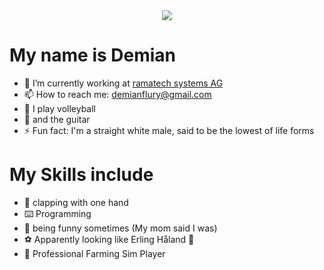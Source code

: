 <div align="center">
<img src="https://media1.giphy.com/media/xTiIzJSKB4l7xTouE8/giphy.gif?cid=6c09b9527cffba2fa92b6e2bc56df7cebd66dbbfc6212aee&ep=v1_internal_gifs_gifId&rid=giphy.gif&ct=g">
</div>

# My name is Demian

- 🔭 I’m currently working at [ramatech systems AG](https://ramatech.ch/index.php/en/)
- 📫 How to reach me: demianflury@gmail.com
- 🏐 I play volleyball
- 🎸 and the guitar
- ⚡ Fun fact: I'm a straight white male, said to be the lowest of life forms
  
# My Skills include

- 👏 clapping with one hand
- ⌨️ Programming
- 🤡 being funny sometimes (My mom said I was)
- ⚽ Apparently looking like Erling Håland 🤖
- 🚜 Professional Farming Sim Player
